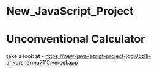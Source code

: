 # New_JavaScript_Project
# Unconventional Calculator

take a look at - https://new-java-script-project-jgdj05d1i-ankursharma7115.vercel.app
